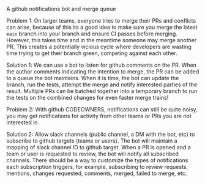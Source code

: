 A github notifications bot and merge queue

Problem 1: On larger teams, everyone tries to merge their PRs and conflicts can arise, because of this its a good idea to make sure you merge the latest `main` branch into your branch and ensure CI passes before merging. However, this takes time and in the meantime someone may merge another PR. This creates a potentially vicious cycle where developers are wasting time trying to get  their branch green, competing against each other.

Solution 1: We can use a bot to listen for github comments on the PR. When the author comments indicating the intention to merge, the PR can be added to a queue the bot maintains. When it is time, the bot can update the branch, run the tests, attempt the merge and notify interested parties of the result. Multiple PRs can be batched together into a temporary branch to run the tests on the combined changes for even faster merge trains!

Problem 2: With github CODEOWNERS, notifications can still be quite noisy, you may get notifications for activity from other teams or PRs you are not interested in.

Solution 2: Allow slack channels (public channel, a DM with the bot, etc) to subscribe to github targets (teams or users). The bot will maintain a mapping of slack channel ID to github target. When a PR is opened and a team or user is requested to review, the bot will notify all subscribed channels. There should be a way to customize the types of notifications each subscription triggers, for example, subscribing to review requests, mentions, changes requested, comments, merged, failed to merge, etc.